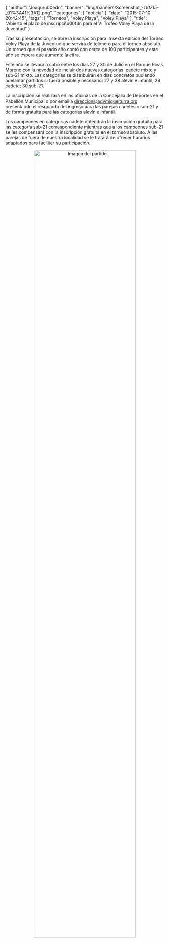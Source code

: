 {
  "author": "Joaqu\u00edn", 
  "banner": "img/banners/Screenshot_-_110715_-_01%3A41%3A12.png", 
  "categories": [
    "noticia"
  ], 
  "date": "2015-07-10 20:42:45", 
  "tags": [
    "Torneos", 
    "Voley Playa", 
    "Voley Playa"
  ], 
  "title": "Abierto el plazo de inscripci\u00f3n para el VI Trofeo Voley Playa de la Juventud"
}

Tras su presentación, se abre la inscripción para la sexta edición del Torneo Voley Playa de la Juventud que servirá de telonero para el torneo absoluto. Un torneo que el pasado año contó con cerca de 100 participantes y este año se espera que aumente la cifra.

Este año se llevará a cabo entre los días 27 y 30 de Julio en el Parque Rivas Moreno con la novedad de incluir dos nuevas categorías: cadete mixto y sub-21 mixto. Las categorías se distribuirán en días concretos pudiendo adelantar partidos si fuera posible y necesario: 27 y 28 alevín e infantil; 29 cadete; 30 sub-21.

La inscripción se realizará en las oficinas de la Concejalía de Deportes en el Pabellón Municipal o por email a direccion@advmiguelturra.org presentando el resguardo del ingreso para las parejas cadetes o sub-21 y de forma gratuita para las categorías alevín e infantil.

Los campeones en categorías cadete obtendrán la inscripción gratuita para las categoría sub-21 correspondiente mientras que a los campeones sub-21 se les compensará con la inscripción gratuita en el torneo absoluto. A las parejas de fuera de nuestra localidad se le tratará de ofrecer horarios adaptados para facilitar su participación.

<center>
<a target="_new" href="http://www.advmiguelturra.org/img/banners/Screenshot%20-%20110715%20-%2001%3A41%3A12.png"> 
<img alt="Imagen del partido" width="80%" align="center" src="http://www.advmiguelturra.org/img/banners/Screenshot%20-%20110715%20-%2001%3A41%3A12.png"/> </a> </center>


